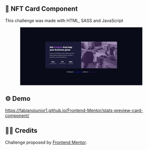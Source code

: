 ## 💼 NFT Card Component

<p>This challenge was made with HTML, SASS and JavaScript</p>

<div align="center"><img src="https://github.com/fabianojunior1/Frontend-Mentor/blob/main/stats-preview-card-component/images/stats-preview-component.jpg" width="80%"></div>

## ⚙ Demo 
https://fabianojunior1.github.io/Frontend-Mentor/stats-preview-card-component/

## 🤝🏻 Credits 
<p>Challenge proposed by <a href="https://www.frontendmentor.io/challenges/stats-preview-card-component-8JqbgoU62">Frontend Mentor</a>.</p>

